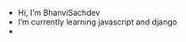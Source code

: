 -  Hi, I’m BhanviSachdev
-  I’m currently learning javascript and django
-

<!---
BhanviSachdev/BhanviSachdev is a ✨ special ✨ repository because its `README.md` (this file) appears on your GitHub profile.
You can click the Preview link to take a look at your changes.
--->
